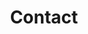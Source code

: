 ---
layout: contact
title: Contact
permalink: /contact/
description: 
nav: true
order: 5
social: true  # includes social icons at the bottom of the page

profile:
  # contact: >
  #    <p>pranavateja.surukuchi@yale.edu</p>

  mailing: >
     <p>Pranava Teja Surukuchi <br>
     Department of Physics<br>
     Yale University<br>
     266 Whitney Ave<br>
     New Haven, CT-06520</p>

social: true  # includes social icons at the bottom of the page
---